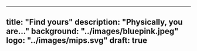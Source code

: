 
---
title: "Find yours"
description: "Physically, you are..."
background: "../images/bluepink.jpeg"
logo: "../images/mips.svg"
draft: true
---
